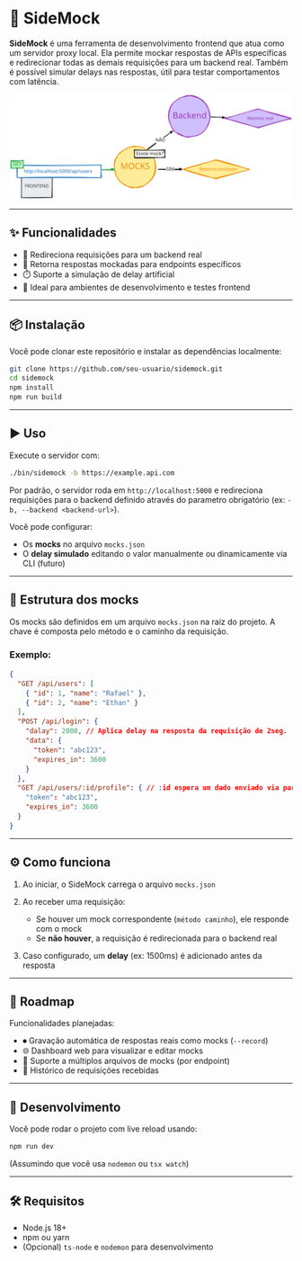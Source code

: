# 🚀 SideMock

**SideMock** é uma ferramenta de desenvolvimento frontend que atua como um servidor proxy local. Ela permite mockar respostas de APIs específicas e redirecionar todas as demais requisições para um backend real. Também é possível simular delays nas respostas, útil para testar comportamentos com latência.

<img src="showcase/example.svg" />

---

## ✨ Funcionalidades

* 🔁 Redireciona requisições para um backend real
* 🧪 Retorna respostas mockadas para endpoints específicos
* ⏱️ Suporte a simulação de delay artificial
* 🧹 Ideal para ambientes de desenvolvimento e testes frontend

---

## 📦 Instalação

Você pode clonar este repositório e instalar as dependências localmente:

```bash
git clone https://github.com/seu-usuario/sidemock.git
cd sidemock
npm install
npm run build
```

---

## ▶️ Uso

Execute o servidor com:

```bash
./bin/sidemock -b https://example.api.com
```

Por padrão, o servidor roda em `http://localhost:5000` e redireciona requisições para o backend definido através do parametro obrigatório (ex: `-b, --backend <backend-url>`).

Você pode configurar:

* Os **mocks** no arquivo `mocks.json`
* O **delay simulado** editando o valor manualmente ou dinamicamente via CLI (futuro)

---

## 📁 Estrutura dos mocks

Os mocks são definidos em um arquivo `mocks.json` na raiz do projeto. A chave é composta pelo método e o caminho da requisição.

### Exemplo:

```json
{
  "GET /api/users": [
    { "id": 1, "name": "Rafael" },
    { "id": 2, "name": "Ethan" }
  ],
  "POST /api/login": {
    "dalay": 2000, // Aplica delay na resposta da requisição de 2seg.
    "data": {
      "token": "abc123",
      "expires_in": 3600
    }
  },
  "GET /api/users/:id/profile": { // :id espera um dado enviado via parametro.
    "token": "abc123",
    "expires_in": 3600
  }
}
```

---

## ⚙️ Como funciona

1. Ao iniciar, o SideMock carrega o arquivo `mocks.json`
2. Ao receber uma requisição:

   * Se houver um mock correspondente (`método caminho`), ele responde com o mock
   * Se **não houver**, a requisição é redirecionada para o backend real
3. Caso configurado, um **delay** (ex: 1500ms) é adicionado antes da resposta

---

## 📌 Roadmap

Funcionalidades planejadas:

* ⏺ Gravação automática de respostas reais como mocks (`--record`)
* 🌐 Dashboard web para visualizar e editar mocks
* 📆 Suporte a múltiplos arquivos de mocks (por endpoint)
* 📄 Histórico de requisições recebidas

---

## 🥪 Desenvolvimento

Você pode rodar o projeto com live reload usando:

```bash
npm run dev
```

(Assumindo que você usa `nodemon` ou `tsx watch`)

---

## 🛠️ Requisitos

* Node.js 18+
* npm ou yarn
* (Opcional) `ts-node` e `nodemon` para desenvolvimento
